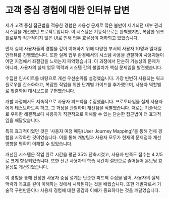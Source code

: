 # 고객 중심 경험에 대한 인터뷰 답변

제가 고객 중심 접근법을 적용한 경험은 사용성 문제로 많은 불만이 제기되던 내부 관리 시스템을 개선했던 프로젝트입니다. 이 시스템은 기능적으로는 완벽했지만, 복잡한 워크플로우와 직관적이지 않은 UI로 인해 업무 효율성이 저하되고 있었습니다.

먼저 실제 사용자들의 경험을 깊이 이해하기 위해 다양한 부서의 사용자 10명과 일대일 인터뷰를 진행했습니다. 또한 실제 업무 환경에서의 시스템 사용을 관찰하여 사용자들이 어떤 지점에서 좌절감을 느끼는지 파악했습니다. 이 과정에서 단순히 기능상의 문제가 아니라, 사용자의 실제 업무 맥락과 시스템 간의 불일치가 핵심 문제임을 발견했습니다.

수집한 인사이트를 바탕으로 개선 우선순위를 설정했습니다. 가장 빈번히 사용되는 워크플로우를 간소화하고, 복잡한 작업을 위한 단계별 가이드를 추가했으며, 사용자 역할별로 맞춤화된 대시보드를 구현했습니다.

개발 과정에서도 지속적으로 사용자 피드백을 수집했습니다. 프로토타입을 실제 사용자에게 테스트하도록 하고, 그 과정을 관찰하며 개선점을 식별했습니다. 때로는 기술적으로 우아한 해결책보다 사용자가 직관적으로 이해할 수 있는 단순한 접근법이 더 효과적임을 깨달았습니다.

특히 효과적이었던 것은 '사용자 여정 매핑(User Journey Mapping)'을 통해 전체 경험을 시각화한 것이었습니다. 이를 통해 개발팀과 사용자 모두가 현재의 문제점과 개선 방향을 명확히 이해할 수 있었습니다.

개선된 시스템은 작업 완료 시간을 평균 35% 단축시켰고, 사용자 만족도 점수는 4.2/5로 크게 향상되었습니다. 또한 신규 사용자의 학습 시간이 절반으로 줄어들어 온보딩 효율성도 개선되었습니다.

이 경험을 통해 진정한 사용자 중심 설계는 단순한 피드백 수집을 넘어, 사용자의 실제 맥락과 목표를 깊이 이해하는 것에서 시작된다는 것을 배웠습니다. 또한 개발자로서 기술적 구현만큼이나 사용자 경험에 대한 공감과 이해가 중요하다는 것을 깨달았습니다.